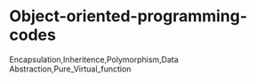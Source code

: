 # Object-oriented-programming-codes

Encapsulation,Inheritence,Polymorphism,Data Abstraction,Pure_Virtual_function
